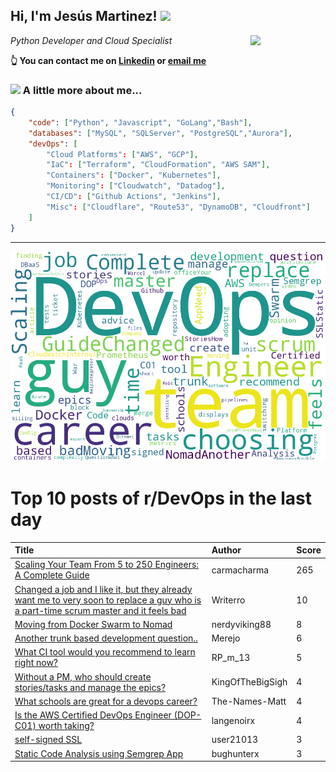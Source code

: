 <!--
**jmartinezl/jmartinezl** is a ✨ _special_ ✨ repository because its `README.md` (this file) appears on your GitHub profile.

Here are some ideas to get you started:

- 🔭 I’m currently working on ...
- 🌱 I’m currently learning ...
- 👯 I’m looking to collaborate on ...
- 🤔 I’m looking for help with ...
- 💬 Ask me about ...
- 📫 How to reach me: ...
- 😄 Pronouns: ...
- ⚡ Fun fact: ...
-->

<h2>Hi, I'm Jesús Martinez! <img src="https://media.giphy.com/media/WUlplcMpOCEmTGBtBW/giphy.gif" width="30"> </h2>
<img align='right' src="https://media.giphy.com/media/NytMLKyiaIh6VH9SPm/giphy.gif" width="120">
<p><em>Python Developer and Cloud Specialist
</em></p>

**👆 You can contact me on [Linkedin](https://www.linkedin.com/in/jes%C3%BAs-martinez-2b7b10104/) or [email me](mailto:jesus.mtz.lorenzo@gmail.com)**

### <img src="https://media.giphy.com/media/VgCDAzcKvsR6OM0uWg/giphy.gif" width="50"> A little more about me...  

```json
{
    "code": ["Python", "Javascript", "GoLang","Bash"],
    "databases": ["MySQL", "SQLServer", "PostgreSQL","Aurora"],
    "devOps": [
        "Cloud Platforms": ["AWS", "GCP"],
        "IaC": ["Terraform", "CloudFormation", "AWS SAM"],
        "Containers": ["Docker", "Kubernetes"],
        "Monitoring": ["Cloudwatch", "Datadog"],
        "CI/CD": ["Github Actions", "Jenkins"],
        "Misc": ["Cloudflare", "Route53", "DynamoDB", "Cloudfront"]
    ]
}
```
---

![Wordcloud](./cloud.png)

# Top 10 posts of r/DevOps in the last day

| Title | Author | Score |
|:---|:---|:---|
| [Scaling Your Team From 5 to 250 Engineers: A Complete Guide](https://www.reddit.com/r/devops/comments/xx94ss/scaling_your_team_from_5_to_250_engineers_a/) | carmacharma | 265 |
| [Changed a job and I like it, but they already want me to very soon to replace a guy who is a part-time scrum master and it feels bad](https://www.reddit.com/r/devops/comments/xx8yzh/changed_a_job_and_i_like_it_but_they_already_want/) | Writerro | 10 |
| [Moving from Docker Swarm to Nomad](https://www.reddit.com/r/devops/comments/xx8g1a/moving_from_docker_swarm_to_nomad/) | nerdyviking88 | 8 |
| [Another trunk based development question..](https://www.reddit.com/r/devops/comments/xxl8p6/another_trunk_based_development_question/) | Merejo | 6 |
| [What CI tool would you recommend to learn right now?](https://www.reddit.com/r/devops/comments/xxa5hm/what_ci_tool_would_you_recommend_to_learn_right/) | RP_m_13 | 5 |
| [Without a PM, who should create stories/tasks and manage the epics?](https://www.reddit.com/r/devops/comments/xx8flw/without_a_pm_who_should_create_storiestasks_and/) | KingOfTheBigSigh | 4 |
| [What schools are great for a devops career?](https://www.reddit.com/r/devops/comments/xx6tn8/what_schools_are_great_for_a_devops_career/) | The-Names-Matt | 4 |
| [Is the AWS Certified DevOps Engineer (DOP-C01) worth taking?](https://www.reddit.com/r/devops/comments/xx89sr/is_the_aws_certified_devops_engineer_dopc01_worth/) | langenoirx | 4 |
| [self-signed SSL](https://www.reddit.com/r/devops/comments/xx87so/selfsigned_ssl/) | user21013 | 3 |
| [Static Code Analysis using Semgrep App](https://www.reddit.com/r/devops/comments/xxx23j/static_code_analysis_using_semgrep_app/) | bughunterx | 3 |
